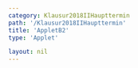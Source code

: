 ```yaml
---
category: Klausur2018IIHaupttermin
path: '/Klausur2018IIHaupttermin'
title: 'AppletB2'
type: 'Applet'

layout: nil
---
```

<link type="text/css" href="https://cdnjs.cloudflare.com/ajax/libs/jsxgraph/0.99.6/jsxgraph.css"><link rel="stylesheet" type="text/css" href="{{ site.jsxurl }}/jsxgraph.css" />
<div id="JXG4c95a2ed-ff2b-4838-bfc9-ef695bf2c9a4" class="jxgbox" style="width:500px; height:500px">
<script type="text/javascript">
    (function() {
	const board = JXG.JSXGraph.initBoard('4c95a2ed-ff2b-4838-bfc9-ef695bf2c9a4', {
    							boundingbox: [-8, 14, 8, -2],
                  showFullscreen: true, axis: false
              });
var M = board.create('point', [0,0], {name:'M', color:'green', fixed:true, size:2, label:{fontsize:16}});
var A = board.create('point', [-5,0], {fixed:true, color:'green', name:'A', size:2, label:{fontsize:16}});
var C = board.create('point', [5,0], {fixed:true, color:'green', name:'C', size:2, label:{fontsize:16}});
var N = board.create('point', [0,10], {name:'N', color:'green', fixed:true, size:2, label:{fontsize:16}});
var E = board.create('point', [-5,10], {fixed:true, color:'green', name:'E', size:2, label:{fontsize:16}});
var G = board.create('point', [5,10], {fixed:true, color:'green', name:'G', size:2, label:{fontsize:16}});
var D = board.create('point', [M.X()+1.5*Math.sin(45/180*Math.PI), M.Y()+1.5*Math.sin(45/180*Math.PI)], {color:'green', fixed:true, name:'D', size:2, label:{fontsize:16}});
var B = board.create('point', [M.X()+1.5*Math.sin(315/180*Math.PI), M.Y()+1.5*Math.sin(315/180*Math.PI)], {color:'green', fixed:true, name:'B', size:2, label:{fontsize:16}});
var H = board.create('point', [N.X()+1.5*Math.sin(45/180*Math.PI), N.Y()+1.5*Math.sin(45/180*Math.PI)], {color:'green', fixed:true, name:'H', size:2, label:{fontsize:16}});
var F = board.create('point', [N.X()+1.5*Math.sin(315/180*Math.PI), N.Y()+1.5*Math.sin(315/180*Math.PI)], {color:'green', fixed:true, name:'F', size:2, label:{fontsize:16}});
var phi = board.create('angle', [M,E,N], {name:'&phi;', radius:1.5, fillColor:'red', label:{fontsize:16, color:'red'}});

board.create('segment', [A,B], {color:'green'});
board.create('segment', [B,C], {color:'green'});
board.create('segment', [C,D], {color:'green'});
board.create('segment', [D,A], {color:'green'});
board.create('segment', [E,F], {color:'green'});
board.create('segment', [F,G], {color:'green'});
board.create('segment', [G,H], {color:'green'});
board.create('segment', [H,E], {color:'green'});
board.create('segment', [A,E], {color:'green'});
board.create('segment', [B,F], {color:'green'});
board.create('segment', [C,G], {color:'green'});
board.create('segment', [D,H], {color:'green'});
board.create('segment', [F,H], {color:'gray', strokeWidth:2});
board.create('segment', [E,G], {color:'gray', strokeWidth:2});
board.create('segment', [A,C], {color:'gray', strokeWidth:2});
board.create('segment', [B,D], {color:'gray', strokeWidth:2});
var ME = board.create('segment', [M,E], {color:'red', strokeWidth:2});
var S = board.create('glider', [-3.66,7.32,ME], {name:'S', color:'orange'});
board.create('polygon', [S,G,E]);

board.create('segment', [A,S], {color:'blue'});
board.create('segment', [B,S], {color:'blue'});
board.create('segment', [C,S], {color:'blue'});
board.create('segment', [D,S], {color:'blue'});

var MAS = board.create('angle', [M,A,S], {name:' ', radius:2, orthotype:'sectordot'});

board.create('text', [-6,12, function(){return 'x = '+ JXG.toFixed(Math.sqrt((5+S.X())*(5+S.X())+(10-S.Y())*(10-S.Y())),2);}], {fontsize:18});
board.create('text', [-2.5,12, function(){return 'V('+ JXG.toFixed(Math.sqrt((5+S.X())*(5+S.X())+(10-S.Y())*(10-S.Y())),2) + ') = '+ JXG.toFixed(10-0.89*Math.sqrt((5+S.X())*(5+S.X())+(10-S.Y())*(10-S.Y())),2) + 'cm^3';}], {fontsize:18});
board.create('text', [-7.5,13,'2018 HT II B2'], {fontsize:18});

var Q = board.create('point', [function(){return S.X();}, 0], {name:'Q', size:2, label:{fontsize:16}, fixed:true, color:'blue'});
board.create('segment', [S,Q], {color:'purple'});

board.create('text', [5.5,5,'10'], {fontsize:18});
board.create('text', [2.5,0,'5'], {fontsize:18});
board.create('text', [-2.5,0,'5'], {fontsize:18});
board.create('text', [5.5,5,'10'], {fontsize:18});
board.create('text', [0.6,0.52,'3'], {fontsize:18});
board.create('text', [-0.5,-0.47,'3'], {fontsize:18});

var MAS_t = board.create('text', [-6, -1, function(){ return 'MAS = ' + JXG.toFixed(MAS.Value()*180/Math.PI, 2) + '°'}], {fontsize:18}) ;
})()
  </script>
  </div>
